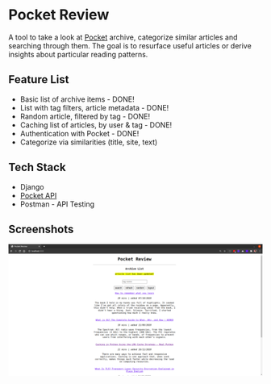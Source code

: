 # Pocket Review

A tool to take a look at [Pocket](https://app.getpocket.com/) archive, categorize similar articles and searching through them. The goal is to resurface useful articles or derive insights about particular reading patterns.

## Feature List

- Basic list of archive items - DONE!
- List with tag filters, article metadata - DONE!
- Random article, filtered by tag - DONE!
- Caching list of articles, by user & tag - DONE!
- Authentication with Pocket - DONE!
- Categorize via similarities (title, site, text)

## Tech Stack

- Django
- [Pocket API](https://getpocket.com/developer/docs/overview)
- Postman - API Testing

## Screenshots

![Archive List](.github/images/archive-list.png)
